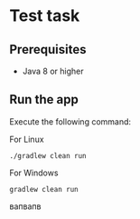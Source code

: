 # Test task

## Prerequisites
- Java 8 or higher

## Run the app
Execute the following command:

For Linux
```shell
./gradlew clean run
```
For Windows
```shell
gradlew clean run
```

вапвапв

